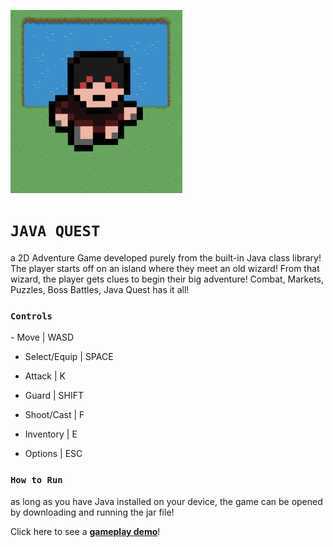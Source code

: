 ![icon](https://github.com/chen-dominic/Java-Quest/blob/main/res/port1.png)
# ```JAVA QUEST```
 a 2D Adventure Game developed purely from the built-in Java class library! The player starts off on an island where they meet an old wizard! 
 From that wizard, the player gets clues to begin their big adventure! Combat, Markets, Puzzles, Boss Battles, Java Quest has it all!

 ### ```Controls``` ###
 <p>
  - Move         | WASD
  
  - Select/Equip | SPACE
  
  - Attack       | K

  - Guard        | SHIFT
  
  - Shoot/Cast   | F
  
  - Inventory    | E
  
  - Options      | ESC
 </p>
 
 ### ```How to Run``` ###
 as long as you have Java installed on your device, the game can be opened by downloading and running the jar file!

Click here to see a [**gameplay demo**](https://youtu.be/hf3JamjQ39o)!
